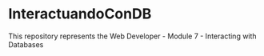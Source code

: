 # InteractuandoConDB
This repository represents the Web Developer - Module 7 - Interacting with Databases
